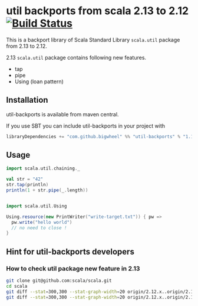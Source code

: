 # util backports from scala 2.13 to 2.12 [![Build Status](https://travis-ci.org/bigwheel/util-backports.svg?branch=master)](https://travis-ci.org/bigwheel/util-backports)

This is a backport library of Scala Standard Library `scala.util` package from 2.13 to 2.12.

2.13 `scala.util` package contains following new features.

* tap
* pipe
* Using (loan pattern)

## Installation

util-backports is available from maven central.

If you use SBT you can include util-backports in your project with

```scala
libraryDependencies += "com.github.bigwheel" %% "util-backports" % "1.1"
```

## Usage

```scala
import scala.util.chaining._

val str = "42"
str.tap(println)
println(1 + str.pipe(_.length))


import scala.util.Using

Using.resource(new PrintWriter("write-target.txt")) { pw =>
  pw.write("hello world")
  // no need to close !
}
```

## Hint for util-backports developers

### How to check util package new feature in 2.13

```bash
git clone git@github.com:scala/scala.git
cd scala
git diff --stat=300,300 --stat-graph-width=20 origin/2.12.x..origin/2.13.x -- src/library/scala/util
git diff --stat=300,300 --stat-graph-width=20 origin/2.12.x..origin/2.13.x -- test/junit/scala/util
```
